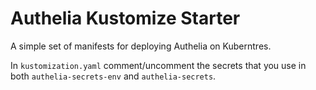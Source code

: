# Authelia Kustomize Starter

A simple set of manifests for deploying Authelia on Kuberntres.

In `kustomization.yaml` comment/uncomment the secrets that you use in both `authelia-secrets-env` and `authelia-secrets`.